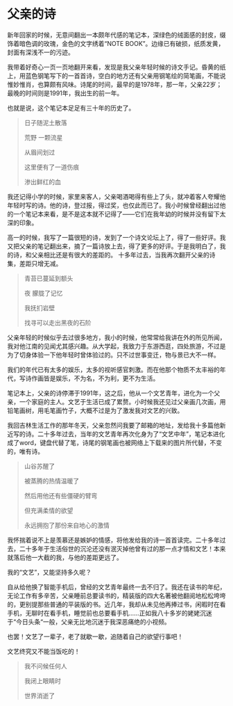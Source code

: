 # 父亲的诗

新年回家的时候，无意间翻出一本颇年代感的笔记本，深绿色的绒面感的封皮，缀饰着暗色调的玫瑰，金色的文字绣着“NOTE BOOK”。边缘已有破损，纸质发黄，封面有深浅不一的污迹。

我带着好奇心一页一页地翻开来看，发现是我父亲年轻时候的诗文手记。昏黄的纸上，用蓝色钢笔写下的一首首诗，空白的地方还有父亲用钢笔绘的简笔画，不能说惟妙惟肖，也算颇有风味。诗尾的时间，最早的是1978年，那一年，父亲22岁；最晚的时间则是1991年，我出生的前一年。

也就是说，这个笔记本足足有三十年的历史了。

> 日子随泥土散落
>
> 荒野   一颗流星
>
> 从眉间划过
>
> 这里便有了一道伤痕
>
> 渗出鲜红的血

我还记得小学的时候，家里来客人，父亲喝酒喝得有些上了头，就冲着客人夸耀他年轻时写的诗。他的诗，登过报，得过奖，也仅此而已了。我小时候曾经翻出过他的一个笔记本来看，是不是这本就不记得了——它们在我年幼的时候并没有留下太深的印象。

高一的时候，我写了一篇很短的诗，发到了一个诗文论坛上了，得了一些好评。我又把父亲的笔记翻出来，摘了一篇诗放上去，得了更多的好评。于是我明白了，我的诗，和父亲相比还是有很大的差距的。 十多年过去，当我再次翻开父亲的诗集，差距只增无减。

> 青苔已蔓延到额头
>
> 夜    朦胧了记忆
>
> 我抚扪岩壁
>
> 找寻可以走出黑夜的石阶

父亲年轻的时候似乎去过很多地方，我小的时候，他常常给我讲在外的所见所闻，我对他江南的见闻尤其感兴趣。从大学起，我致力于东游西逛，四处旅游，不过是为了切身体验一下他年轻时曾体验过的。只不过世事变迁，物与景已大不一样。

我们的年代已有太多的娱乐，太多的视听感官刺激。而在他那个物质不太丰裕的年代，写诗作画皆是娱乐，不为名，不为利，更不为生活。

笔记本上，父亲的诗停滞于1991年，这之后，他从一个文艺青年，进化为一个父亲，一个家庭的主人。文艺于生活已成了累赘。小时候我还见过父亲画几次画，用铅笔画树，用毛笔画竹子，大概不过是为了激发我对文艺的兴致。

我回吉林生活工作的那年冬天，父亲忽然问我要了邮箱的地址，发给我十多篇他新近写的诗。二十多年过去，当年的文艺青年再次化身为了“文艺中年”，笔记本进化成了word，键盘代替了笔，诗尾的钢笔画也被网络上下载来的图片所代替，不变的，唯有诗。

> 山谷苏醒了
>
> 被蒸腾的热情温暖了
>
> 然后用他还有些僵硬的臂弯
>
> 但充满柔情的欲望
>
> 永远拥抱了那份来自地心的激情

我怀揣着说不上是羡慕还是嫉妒的情感，将他发给我的诗一首首读完。二十多年过去，二十多年于生活俗世的沉沦还没有泯灭掉他曾有过的那一点才情和文艺！本来就落后他一大截的我，与他的差距更远了。

我的“文艺”，又能坚持多久呢？

自从给他换了智能手机后，曾经的文艺青年最终一去不归了。我还在读书的年纪，无论工作有多辛苦，父亲睡前总要读书的，精装版的四大名著被他翻阅地松松垮垮的，更别提那些普通的平装版的书。近几年，我却从未见他再捧过书，闲暇时在看手机，无聊时在看手机，睡觉前也总要看手机……正如我八十多岁的姥姥沉迷于“今日头条“一般，父亲无比地沉迷于我深恶痛绝的小视频。

也罢！文艺了一辈子，老了就歇一歇，追随着自己的欲望行事吧！

文艺终究又不能当饭吃的！

> 我不问候任何人
>
> 我闭上眼睛时
>
> 世界消逝了